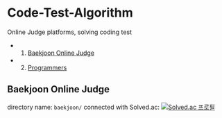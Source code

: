 # Code-Test-Algorithm
Online Judge platforms, solving coding test

- 1. [Baekjoon Online Judge](https://www.acmicpc.net/)
- 2. [Programmers](https://programmers.co.kr/)

## Baekjoon Online Judge
directory name: `baekjoon/`
connected with Solved.ac:
[![Solved.ac 프로필](http://mazassumnida.wtf/api/v2/generate_badge?boj=brent93)](https://solved.ac/brent93)

